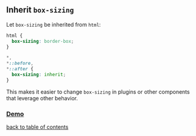 ## Inherit `box-sizing`

Let `box-sizing` be inherited from `html`:

```css
html {
  box-sizing: border-box;
}

*,
*::before,
*::after {
  box-sizing: inherit;
}
```

This makes it easier to change `box-sizing` in plugins or other components that leverage other behavior.

### [Demo](https://css-tricks.com/inheriting-box-sizing-probably-slightly-better-best-practice/)

[back to table of contents](https://github.com/AllThingsSmitty/css-protips#table-of-contents)
